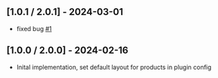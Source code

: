 ## [1.0.1 / 2.0.1] - 2024-03-01

- fixed bug [#1](https://github.com/AREA-NET-GmbH-Shopware-Agentur/plugin-default-product-layout/issues/1) 

## [1.0.0 / 2.0.0] - 2024-02-16

- Inital implementation, set default layout for products in plugin config
